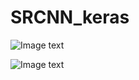 # SRCNN_keras

![Image text](https://github.com/InsightDev/SRCNN-keras/blob/master/butterfly_GT.png)

![Image text](https://github.com/InsightDev/SRCNN-keras/blob/master/baby_GT.png)



